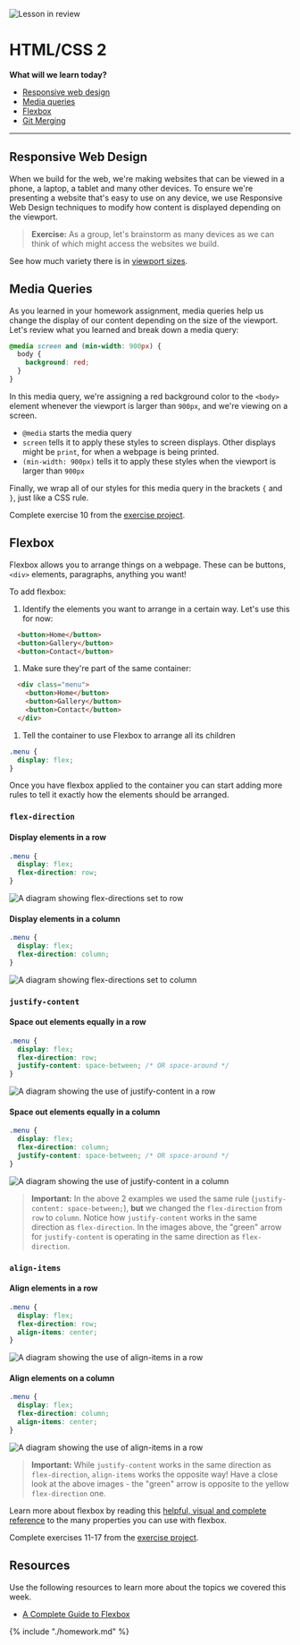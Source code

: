 ![Lesson in review](https://img.shields.io/badge/status-review-orange.svg)

# HTML/CSS 2

**What will we learn today?**

* [Responsive web design](#responsive-web-design)
* [Media queries](#media-queries)
* [Flexbox](#flexbox)
* [Git Merging](#git-merging)

---

## Responsive Web Design

When we build for the web, we're making websites that can be viewed in a phone, a laptop, a tablet and many other devices. To ensure we're presenting a website that's easy to use on any device, we use Responsive Web Design techniques to modify how content is displayed depending on the viewport.

> **Exercise:** As a group, let's brainstorm as many devices as we can think of which might access the websites we build.

See how much variety there is in [viewport sizes](https://decadecity.net/blog/2014/08/19/a-device-agnostic-approach-to-inlining-css).

## Media Queries

As you learned in your homework assignment, media queries help us change the display of our content depending on the size of the viewport. Let's review what you learned and break down a media query:

```css
@media screen and (min-width: 900px) {
  body {
    background: red;
  }
}
```

In this media query, we're assigning a red background color to the `<body>` element whenever the viewport is larger than `900px`, and we're viewing on a screen.

* `@media` starts the media query
* `screen` tells it to apply these styles to screen displays. Other displays
  might be `print`, for when a webpage is being printed.
* `(min-width: 900px)` tells it to apply these styles when the viewport is
  larger than `900px`

Finally, we wrap all of our styles for this media query in the brackets `{` and `}`, just like a CSS rule.

Complete exercise 10 from the [exercise project](https://github.com/Migracode-Barcelona/html-css-git-exercises).

## Flexbox

Flexbox allows you to arrange things on a webpage. These can be buttons, `<div>` elements, paragraphs, anything you want!

To add flexbox:

1. Identify the elements you want to arrange in a certain way. Let's use this for now:

```html
  <button>Home</button>
  <button>Gallery</button>
  <button>Contact</button>
```

1. Make sure they're part of the same container:

```html
  <div class="menu">
    <button>Home</button>
    <button>Gallery</button>
    <button>Contact</button>
  </div>
```

1. Tell the container to use Flexbox to arrange all its children

```css
.menu {
  display: flex;
}
```

Once you have flexbox applied to the container you can start adding more rules to tell it exactly how the elements should be arranged.

### `flex-direction`

#### Display elements in a row

```css
.menu {
  display: flex;
  flex-direction: row;
}
```

![A diagram showing flex-directions set to row](../assets/example-flex-direction-row.png)

#### Display elements in a column

```css
.menu {
  display: flex;
  flex-direction: column;
}
```

![A diagram showing flex-directions set to column](../assets/example-flex-direction-column.png)

### `justify-content`

#### Space out elements equally in a row

```css
.menu {
  display: flex;
  flex-direction: row;
  justify-content: space-between; /* OR space-around */
}
```

![A diagram showing the use of justify-content in a row](../assets/example-justify-content-row.png)

#### Space out elements equally in a column

```css
.menu {
  display: flex;
  flex-direction: column;
  justify-content: space-between; /* OR space-around */
}
```

![A diagram showing the use of justify-content in a column](../assets/example-justify-content-column.png)

> **Important:** In the above 2 examples we used the same rule (`justify-content: space-between;`), **but** we changed the `flex-direction` from `row` to `column`. Notice how `justify-content` works in the same direction as `flex-direction`. In the images above, the "green" arrow for `justify-content` is operating in the same direction as `flex-direction`.

### `align-items`

#### Align elements in a row

```css
.menu {
  display: flex;
  flex-direction: row;
  align-items: center;
}
```

![A diagram showing the use of align-items in a row](../assets/example-align-items-row.png)

#### Align elements on a column

```css
.menu {
  display: flex;
  flex-direction: column;
  align-items: center;
}
```

![A diagram showing the use of align-items in a row](../assets/example-align-items-column.png)

> **Important:** While `justify-content` works in the same direction as `flex-direction`, `align-items` works the opposite way! Have a close look at the above images - the "green" arrow is opposite to the yellow `flex-direction` one.

Learn more about flexbox by reading this [helpful, visual and complete reference](https://css-tricks.com/snippets/css/a-guide-to-flexbox/) to the many properties you can use with flexbox.

Complete exercises 11-17 from the [exercise project](https://github.com/Migracode-Barcelona/html-css-git-exercises).



## Resources

Use the following resources to learn more about the topics we covered this week.

* [A Complete Guide to Flexbox](https://css-tricks.com/snippets/css/a-guide-to-flexbox/)

{% include "./homework.md" %}
